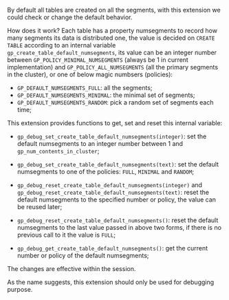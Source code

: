 By default all tables are created on all the segments, with this extension we
could check or change the default behavior.

How does it work?  Each table has a property numsegments to record how many
segments its data is distributed one, the value is decided on `CREATE TABLE`
according to an internal variable `gp_create_table_default_numsegments`, its
value can be an integer number between `GP_POLICY_MINIMAL_NUMSEGMENTS` (always
be 1 in current implementation) and `GP_POLICY_ALL_NUMSEGMENTS` (all the
primary segments in the cluster), or one of below magic numbsers (policies):

- `GP_DEFAULT_NUMSEGMENTS_FULL`: all the segments;
- `GP_DEFAULT_NUMSEGMENTS_MINIMAL`: the minimal set of segments;
- `GP_DEFAULT_NUMSEGMENTS_RANDOM`: pick a random set of segments each time;

This extension provides functions to get, set and reset this internal
variable:

- `gp_debug_set_create_table_default_numsegments(integer)`:
  set the default numsegments to an integer number between 1 and
  `gp_num_contents_in_cluster`;

- `gp_debug_set_create_table_default_numsegments(text)`:
  set the default numsegments to one of the policies: `FULL`, `MINIMAL` and
  `RANDOM`;

- `gp_debug_reset_create_table_default_numsegments(integer)` and
  `gp_debug_reset_create_table_default_numsegments(text)`:
  reset the default numsegments to the specified number or policy, the value
  can be reused later;

- `gp_debug_reset_create_table_default_numsegments()`:
  reset the default numsegments to the last value passed in above two forms,
  if there is no previous call to it the value is `FULL`;

- `gp_debug_get_create_table_default_numsegments()`:
  get the current number or policy of the default numsegments;

The changes are effective within the session.

As the name suggests, this extension should only be used for debugging
purpose.
